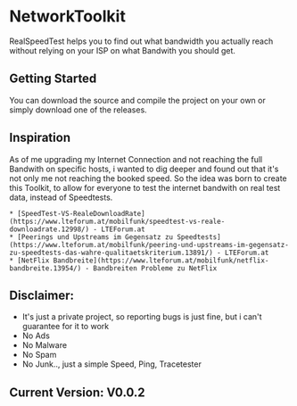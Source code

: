 # NetworkToolkit

RealSpeedTest helps you to find out what bandwidth you actually reach without relying on your ISP on what Bandwith you should get.

## Getting Started

You can download the source and compile the project on your own or simply download one of the releases.


## Inspiration

As of me upgrading my Internet Connection and not reaching the full Bandwith on specific hosts, i wanted to dig deeper and found out that it's not only me not reaching the booked speed.
So the idea was born to create this Toolkit, to allow for everyone to test the internet bandwith on real test data, instead of Speedtests.

```
* [SpeedTest-VS-RealeDownloadRate](https://www.lteforum.at/mobilfunk/speedtest-vs-reale-downloadrate.12998/) - LTEForum.at
* [Peerings und Upstreams im Gegensatz zu Speedtests](https://www.lteforum.at/mobilfunk/peering-und-upstreams-im-gegensatz-zu-speedtests-das-wahre-qualitaetskriterium.13891/) - LTEForum.at
* [NetFlix Bandbreite](https://www.lteforum.at/mobilfunk/netflix-bandbreite.13954/) - Bandbreiten Probleme zu NetFlix
```

## Disclaimer:

* It's just a private project, so reporting bugs is just fine, but i can't guarantee for it to work
* No Ads
* No Malware
* No Spam 
* No Junk..,  just a simple Speed, Ping, Tracetester

## Current Version: V0.0.2